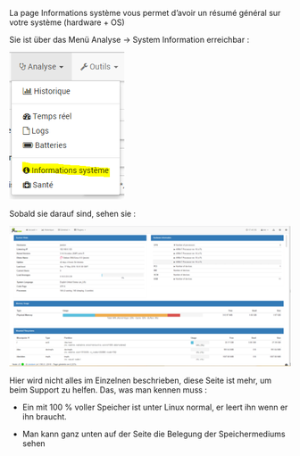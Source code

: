 La page Informations système vous permet d’avoir un résumé général sur votre système (hardware + OS)

Sie ist über das Menü Analyse → System Information erreichbar :

![](../images/sysinfo.png)

Sobald sie darauf sind, sehen sie :

![](../images/sysinfo2.png)

Hier wird nicht alles im Einzelnen beschrieben, diese Seite ist mehr, um beim Support zu helfen. Das, was man kennen muss :

-   Ein mit 100 % voller Speicher ist unter Linux normal, er leert ihn wenn er ihn braucht.

-   Man kann ganz unten auf der Seite die Belegung der Speichermediums sehen


